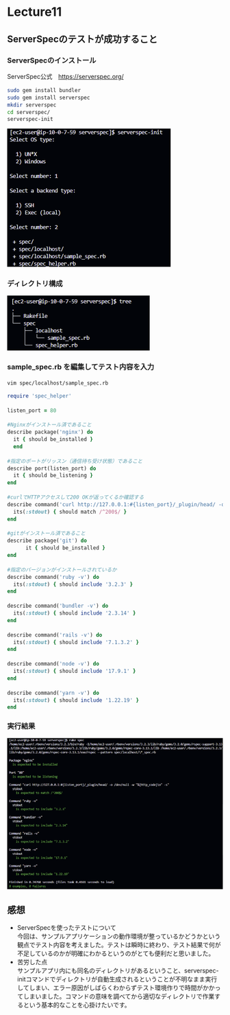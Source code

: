 # Lecture11
## ServerSpecのテストが成功すること
### ServerSpecのインストール
ServerSpec公式　https://serverspec.org/  
```bash
sudo gem install bundler  
sudo gem install serverspec  
mkdir serverspec  
cd serverspec/  
serverspec-init
```
![serverspec-init](image/lecture11/img-00.png)

### ディレクトリ構成  
![ディレクトリ構成](image/lecture11/img-01.png)

### sample_spec.rb を編集してテスト内容を入力  
`vim spec/localhost/sample_spec.rb`  
```ruby
require 'spec_helper'

listen_port = 80

#Nginxがインストール済であること  
describe package('nginx') do  
  it { should be_installed }  
  end

#指定のポートがリッスン（通信待ち受け状態）であること  
describe port(listen_port) do  
  it { should be_listening }  
end  

#curlでHTTPアクセスして200 OKが返ってくるか確認する  
describe command('curl http://127.0.0.1:#{listen_port}/_plugin/head/ -o /dev/null -w "%  {http_code}\n" -s') do  
  its(:stdout) { should match /^200$/ }  
end

#gitがインストール済であること  
describe package('git') do  
      it { should be_installed }  
end  

#指定のバージョンがインストールされているか  
describe command('ruby -v') do  
  its(:stdout) { should include '3.2.3' }  
end

describe command('bundler -v') do  
  its(:stdout) { should include '2.3.14' }  
end  
        
describe command('rails -v') do  
  its(:stdout) { should include '7.1.3.2' }  
end  
        
describe command('node -v') do  
  its(:stdout) { should include '17.9.1' }  
end  
        
describe command('yarn -v') do  
  its(:stdout) { should include '1.22.19' }  
end  
```

### 実行結果
![テスト実行結果](image/lecture11/img-02.png)

## 感想
- ServerSpecを使ったテストについて  
今回は、サンプルアプリケーションの動作環境が整っているかどうかという観点でテスト内容を考えました。テストは瞬時に終わり、テスト結果で何が不足しているのかが明確にわかるというのがとても便利だと思いました。
- 苦労した点  
サンプルアプリ内にも同名のディレクトリがあるということ、serverspec-initコマンドでディレクトリが自動生成されるということが不明なまま実行してしまい、エラー原因がしばらくわからずテスト環境作りで時間がかかってしまいました。コマンドの意味を調べてから適切なディレクトリで作業するという基本的なことを心掛けたいです。
